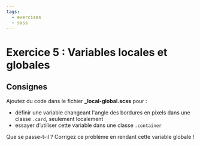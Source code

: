 ```yaml
---
tags:
  - exercises
  - sass
---
```


# Exercice 5 : Variables locales et globales

## Consignes

Ajoutez du code dans le fichier **\_local-global.scss** pour :

- définir une variable changeant l'angle des bordures en pixels dans une classe `.card`, seulement localement
- essayer d’utiliser cette variable dans une classe `.container`

Que se passe-t-il ? Corrigez ce problème en rendant cette variable globale !

